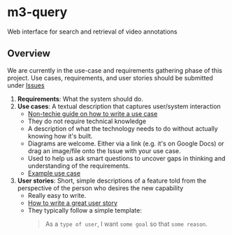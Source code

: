 # m3-query
Web interface for search and retrieval of video annotations

## Overview

We are currently in the use-case and requirements gathering phase of this project. Use cases, requirements, and user stories should be submitted under [Issues](https://github.com/mbari-media-management/m3-query/issues)

1. __Requirements__: What the system should do.
2. __Use cases__: A textual description that captures user/system interaction
    - [Non-techie guide on how to write a use case](https://www.usability.gov/how-to-and-tools/methods/use-cases.html)
    - They do not require technical knowledge
    - A description of what the technology needs to do without actually knowing how it's built.
    - Diagrams are welcome. Either via a link (e.g. it's on Google Docs) or drag an image/file onto the Issue with your use case.
    - Used to help us ask smart questions to uncover gaps in thinking and understanding of the requirements.
    - [Example use case](https://www.usability.gov/how-to-and-tools/methods/use-cases.html)
3. __User stories__: Short, simple descriptions of a feature told from the perspective of the person who desires the new capability 
    - Really easy to write. 
    - [How to write a great user story](https://docs.ca.com/en-us/ca-agile-central/saas/writing-great-user-story)
    - They typically follow a simple template: 
        > As a `type of user`, I want `some goal` so that `some reason`.

